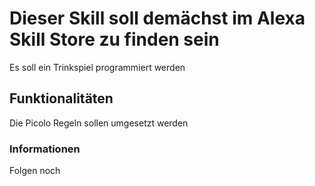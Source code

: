 # Dieser Skill soll demächst im Alexa Skill Store zu finden sein
Es soll ein Trinkspiel programmiert werden

## Funktionalitäten
Die Picolo Regeln sollen umgesetzt werden

### Informationen
Folgen noch
